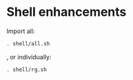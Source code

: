 
# Shell enhancements

Import all:

```sh
. shell/all.sh
```

, or individually:

```sh
. shell/rg.sh
```
